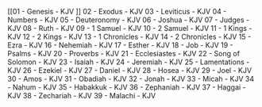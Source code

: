[[01 - Genesis - KJV ]]
02 - Exodus - KJV 
03 - Leviticus - KJV 
04 - Numbers - KJV 
05 - Deuteronomy - KJV 
06 - Joshua - KJV 
07 - Judges - KJV 
08 - Ruth - KJV 
09 - 1 Samuel - KJV 
10 - 2 Samuel - KJV 
11 - 1 Kings - KJV 
12 - 2 Kings - KJV 
13 - 1 Chronicles - KJV 
14 - 2 Chronicles - KJV 
15 - Ezra - KJV 
16 - Nehemiah - KJV 
17 - Esther - KJV 
18 - Job - KJV 
19 - Psalms - KJV 
20 - Proverbs - KJV 
21 - Ecclesiastes - KJV 
22 - Song of Solomon - KJV 
23 - Isaiah - KJV 
24 - Jeremiah - KJV 
25 - Lamentations - KJV 
26 - Ezekiel - KJV 
27 - Daniel - KJV 
28 - Hosea - KJV 
29 - Joel - KJV 
30 - Amos - KJV 
31 - Obadiah - KJV 
32 - Jonah - KJV 
33 - Micah - KJV 
34 - Nahum - KJV 
35 - Habakkuk - KJV 
36 - Zephaniah - KJV 
37 - Haggai - KJV 
38 - Zechariah - KJV 
39 - Malachi - KJV 
